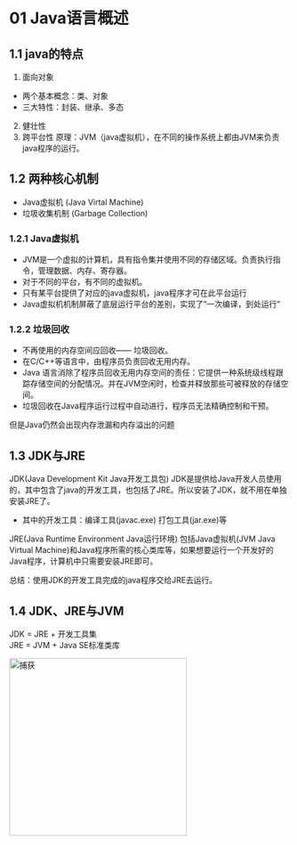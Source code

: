 # 01 Java语言概述

## 1.1 java的特点

1. 面向对象
  - 两个基本概念：类、对象
  - 三大特性：封装、继承、多态
2. 健壮性
3. 跨平台性
  原理：JVM（java虚拟机），在不同的操作系统上都由JVM来负责java程序的运行。

## 1.2 两种核心机制

- Java虚拟机 (Java Virtal Machine)
- 垃圾收集机制 (Garbage Collection)

### 1.2.1 Java虚拟机

- JVM是一个虚拟的计算机，具有指令集并使用不同的存储区域。负责执行指令，管理数据、内存、寄存器。
- 对于不同的平台，有不同的虚拟机。
- 只有某平台提供了对应的java虚拟机，java程序才可在此平台运行
- Java虚拟机机制屏蔽了底层运行平台的差别，实现了“一次编译，到处运行”

### 1.2.2 垃圾回收

- 不再使用的内存空间应回收—— 垃圾回收。
- 在C/C++等语言中，由程序员负责回收无用内存。
- Java 语言消除了程序员回收无用内存空间的责任：它提供一种系统级线程跟踪存储空间的分配情况。并在JVM空闲时，检查并释放那些可被释放的存储空间。
- 垃圾回收在Java程序运行过程中自动进行，程序员无法精确控制和干预。

但是Java仍然会出现内存泄漏和内存溢出的问题

## 1.3 JDK与JRE

JDK(Java Development Kit Java开发工具包)
JDK是提供给Java开发人员使用的，其中包含了java的开发工具，也包括了JRE。所以安装了JDK，就不用在单独安装JRE了。
- 其中的开发工具：编译工具(javac.exe) 打包工具(jar.exe)等


JRE(Java Runtime Environment Java运行环境) 
包括Java虚拟机(JVM Java Virtual Machine)和Java程序所需的核心类库等，如果想要运行一个开发好的Java程序，计算机中只需要安装JRE即可。

总结：使用JDK的开发工具完成的java程序交给JRE去运行。

## 1.4 JDK、JRE与JVM

JDK = JRE + 开发工具集    
JRE = JVM + Java SE标准类库



<img width="319" alt="捕获" src="https://user-images.githubusercontent.com/91724689/186645609-379368de-3e86-48b8-96d9-4656cdaea101.PNG">
